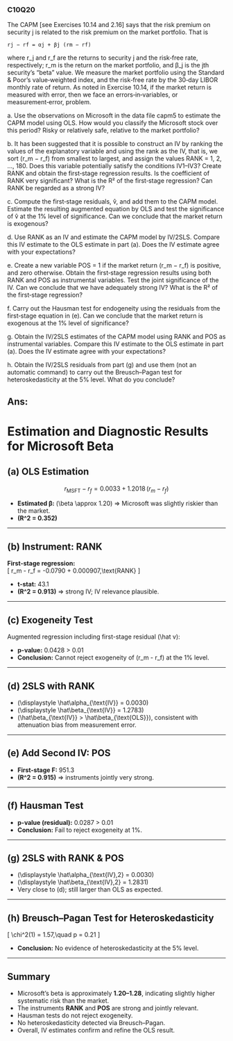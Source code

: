 ### C10Q20

The CAPM [see Exercises 10.14 and 2.16] says that the risk premium on security j is related to the risk premium on the market portfolio. That is

    rj − rf = αj + βj (rm − rf)

where r_j and r_f are the returns to security j and the risk‑free rate, respectively; r_m is the return on the market portfolio, and β_j is the jth security’s “beta” value. We measure the market portfolio using the Standard & Poor’s value‑weighted index, and the risk‑free rate by the 30‑day LIBOR monthly rate of return. As noted in Exercise 10.14, if the market return is measured with error, then we face an errors‑in‑variables, or measurement‑error, problem.

a. Use the observations on Microsoft in the data file capm5 to estimate the CAPM model using OLS. How would you classify the Microsoft stock over this period? Risky or relatively safe, relative to the market portfolio?

b. It has been suggested that it is possible to construct an IV by ranking the values of the explanatory variable and using the rank as the IV, that is, we sort (r_m − r_f) from smallest to largest, and assign the values RANK = 1, 2, …, 180. Does this variable potentially satisfy the conditions IV1–IV3? Create RANK and obtain the first‑stage regression results. Is the coefficient of RANK very significant? What is the R² of the first‑stage regression? Can RANK be regarded as a strong IV?

c. Compute the first‑stage residuals, v̂, and add them to the CAPM model. Estimate the resulting augmented equation by OLS and test the significance of v̂ at the 1% level of significance. Can we conclude that the market return is exogenous?

d. Use RANK as an IV and estimate the CAPM model by IV/2SLS. Compare this IV estimate to the OLS estimate in part (a). Does the IV estimate agree with your expectations?

e. Create a new variable POS = 1 if the market return (r_m − r_f) is positive, and zero otherwise. Obtain the first‑stage regression results using both RANK and POS as instrumental variables. Test the joint significance of the IV. Can we conclude that we have adequately strong IV? What is the R² of the first‑stage regression?

f. Carry out the Hausman test for endogeneity using the residuals from the first‑stage equation in (e). Can we conclude that the market return is exogenous at the 1% level of significance?

g. Obtain the IV/2SLS estimates of the CAPM model using RANK and POS as instrumental variables. Compare this IV estimate to the OLS estimate in part (a). Does the IV estimate agree with your expectations?

h. Obtain the IV/2SLS residuals from part (g) and use them (not an automatic command) to carry out the Breusch–Pagan test for heteroskedasticity at the 5% level. What do you conclude?

## Ans:
# Estimation and Diagnostic Results for Microsoft Beta

## (a) OLS Estimation

$$
r_{\text{MSFT}} - r_f = 0.0033 + 1.2018\,(r_m - r_f)
$$

- **Estimated β:** \(\beta \approx 1.20\) ⇒ Microsoft was slightly riskier than the market.  
- **\(R^2 = 0.352\)**

---

## (b) Instrument: RANK  
**First-stage regression:**  
\[
r_m - r_f = -0.0790 + 0.000907\,\text{RANK}
\]
- **t-stat:** 43.1  
- **\(R^2 = 0.913\)** ⇒ strong IV; IV relevance plausible.

---

## (c) Exogeneity Test  
Augmented regression including first-stage residual \(\hat v\):  
- **p-value:** 0.0428 > 0.01  
- **Conclusion:** Cannot reject exogeneity of \(r_m - r_f\) at the 1% level.

---

## (d) 2SLS with RANK  
- \(\displaystyle \hat\alpha_{\text{IV}} = 0.0030\)  
- \(\displaystyle \hat\beta_{\text{IV}} = 1.2783\)  
- \(\hat\beta_{\text{IV}} > \hat\beta_{\text{OLS}}\), consistent with attenuation bias from measurement error.

---

## (e) Add Second IV: POS  
- **First-stage F:** 951.3  
- **\(R^2 = 0.915\)** ⇒ instruments jointly very strong.

---

## (f) Hausman Test  
- **p-value (residual):** 0.0287 > 0.01  
- **Conclusion:** Fail to reject exogeneity at 1%.

---

## (g) 2SLS with RANK & POS  
- \(\displaystyle \hat\alpha_{\text{IV},2} = 0.0030\)  
- \(\displaystyle \hat\beta_{\text{IV},2} = 1.2831\)  
- Very close to (d); still larger than OLS as expected.

---

## (h) Breusch–Pagan Test for Heteroskedasticity  
\[
\chi^2(1) = 1.57,\quad p = 0.21
\]
- **Conclusion:** No evidence of heteroskedasticity at the 5% level.

---

## Summary
- Microsoft’s beta is approximately **1.20–1.28**, indicating slightly higher systematic risk than the market.  
- The instruments **RANK** and **POS** are strong and jointly relevant.  
- Hausman tests do not reject exogeneity.  
- No heteroskedasticity detected via Breusch–Pagan.  
- Overall, IV estimates confirm and refine the OLS result.
